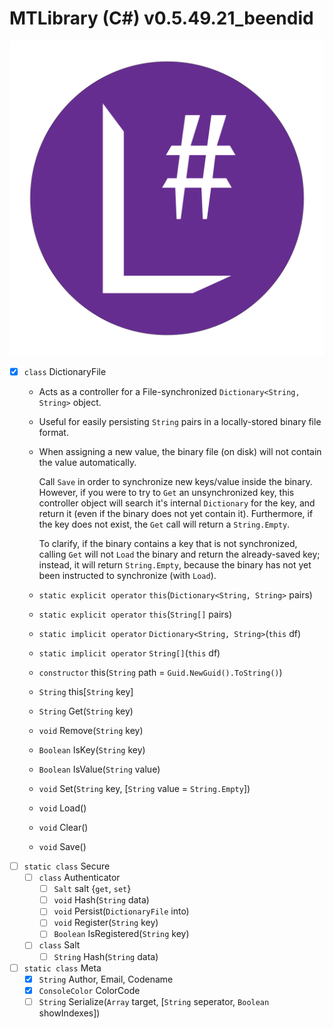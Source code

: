 # MTLibrary (C#) v0.5.49.21_beendid
![Logo](icon.png "MTLibrary (C#)")

- [x] `class` DictionaryFile
  - Acts as a controller for a File-synchronized
    `Dictionary<String, String>` object.
  - Useful for easily persisting `String` pairs in a locally-stored binary file format.
  - When assigning a new value, the binary file (on disk) will not contain the value
    automatically.
    
    Call `Save` in order to synchronize new keys/value inside the binary.
    However, if you were to try to `Get` an unsynchronized key, this controller object
    will search it's internal `Dictionary` for the key, and return it (even if the
    binary does not yet contain it). Furthermore, if the key does not exist,
    the `Get` call will return a `String.Empty`.
    
    To clarify, if the binary contains a key that is not synchronized, calling
    `Get` will not `Load` the binary and return the already-saved key;
    instead, it will return `String.Empty`, because the binary
    has not yet been instructed to synchronize (with `Load`).
  - `static explicit operator` `this`(`Dictionary<String, String>` pairs)
  - `static explicit operator` `this`(`String[]` pairs)
  - `static implicit operator` `Dictionary<String, String>`(`this` df)
  - `static implicit operator` `String[]`(`this` df)
  - `constructor` this(`String` path = `Guid.NewGuid().ToString()`)
  - `String` this[`String` key]
  - `String` Get(`String` key)
  - `void` Remove(`String` key)
  - `Boolean` IsKey(`String` key)
  - `Boolean` IsValue(`String` value)
  - `void` Set(`String` key, [`String` value = `String.Empty`]) 
  - `void` Load()
  - `void` Clear()
  - `void` Save()
- [ ] `static class` Secure
  - [ ] `class` Authenticator
    - [ ] `Salt` salt {`get`, `set`}
    - [ ] `void` Hash(`String` data)
    - [ ] `void` Persist(`DictionaryFile` into)
    - [ ] `void` Register(`String` key)
    - [ ] `Boolean` IsRegistered(`String` key)
  - [ ] `class` Salt
    - [ ] `String` Hash(`String` data)
- [ ] `static class` Meta
  - [x] `String` Author, Email, Codename
  - [x] `ConsoleColor` ColorCode
  - [ ] `String` Serialize(`Array` target, [`String` seperator, `Boolean` showIndexes])